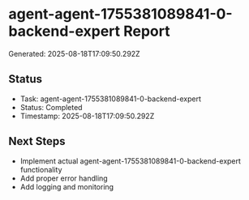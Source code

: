 # agent-agent-1755381089841-0-backend-expert Report

Generated: 2025-08-18T17:09:50.292Z

## Status
- Task: agent-agent-1755381089841-0-backend-expert
- Status: Completed
- Timestamp: 2025-08-18T17:09:50.292Z

## Next Steps
- Implement actual agent-agent-1755381089841-0-backend-expert functionality
- Add proper error handling
- Add logging and monitoring

